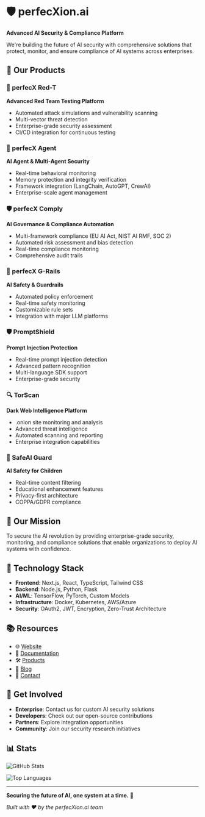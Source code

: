 # 🛡️ perfecXion.ai

**Advanced AI Security & Compliance Platform**

We're building the future of AI security with comprehensive solutions that protect, monitor, and ensure compliance of AI systems across enterprises.

## 🚀 Our Products

### 🔴 perfecX Red-T
**Advanced Red Team Testing Platform**
- Automated attack simulations and vulnerability scanning
- Multi-vector threat detection
- Enterprise-grade security assessment
- CI/CD integration for continuous testing

### 🤖 perfecX Agent  
**AI Agent & Multi-Agent Security**
- Real-time behavioral monitoring
- Memory protection and integrity verification
- Framework integration (LangChain, AutoGPT, CrewAI)
- Enterprise-scale agent management

### 🛡️ perfecX Comply
**AI Governance & Compliance Automation**
- Multi-framework compliance (EU AI Act, NIST AI RMF, SOC 2)
- Automated risk assessment and bias detection
- Real-time compliance monitoring
- Comprehensive audit trails

### 🚦 perfecX G-Rails
**AI Safety & Guardrails**
- Automated policy enforcement
- Real-time safety monitoring
- Customizable rule sets
- Integration with major LLM platforms

### 🛡️ PromptShield
**Prompt Injection Protection**
- Real-time prompt injection detection
- Advanced pattern recognition
- Multi-language SDK support
- Enterprise-grade security

### 🔍 TorScan
**Dark Web Intelligence Platform**
- .onion site monitoring and analysis
- Advanced threat intelligence
- Automated scanning and reporting
- Enterprise integration capabilities

### 🧒 SafeAI Guard
**AI Safety for Children**
- Real-time content filtering
- Educational enhancement features
- Privacy-first architecture
- COPPA/GDPR compliance

## 🎯 Our Mission

To secure the AI revolution by providing enterprise-grade security, monitoring, and compliance solutions that enable organizations to deploy AI systems with confidence.

## 🔧 Technology Stack

- **Frontend**: Next.js, React, TypeScript, Tailwind CSS
- **Backend**: Node.js, Python, Flask
- **AI/ML**: TensorFlow, PyTorch, Custom Models
- **Infrastructure**: Docker, Kubernetes, AWS/Azure
- **Security**: OAuth2, JWT, Encryption, Zero-Trust Architecture

## 📚 Resources

- 🌐 [Website](https://perfecxion.ai)
- 📖 [Documentation](https://perfecxion.ai/docs)
- 🛠️ [Products](https://perfecxion.ai/products)
- 📝 [Blog](https://perfecxion.ai/blog)
- 📧 [Contact](https://perfecxion.ai/contact)

## 🤝 Get Involved

- **Enterprise**: Contact us for custom AI security solutions
- **Developers**: Check out our open-source contributions
- **Partners**: Explore integration opportunities
- **Community**: Join our security research initiatives

## 📊 Stats

![GitHub Stats](https://github-readme-stats.vercel.app/api?username=perfecxion-ai&show_icons=true&theme=radical)

![Top Languages](https://github-readme-stats.vercel.app/api/top-langs/?username=perfecxion-ai&layout=compact&theme=radical)

---

**Securing the future of AI, one system at a time.** 🚀

*Built with ❤️ by the perfecXion.ai team* 